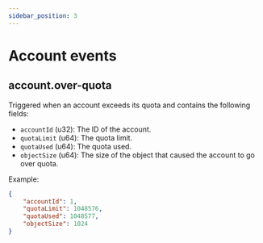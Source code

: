 ```yaml
---
sidebar_position: 3
---
```


# Account events

## account.over-quota

Triggered when an account exceeds its quota and contains the following fields:

- `accountId` (u32): The ID of the account.
- `quotaLimit` (u64): The quota limit.
- `quotaUsed` (u64): The quota used.
- `objectSize` (u64): The size of the object that caused the account to go over quota.

Example:

```json
{
    "accountId": 1,
    "quotaLimit": 1048576,
    "quotaUsed": 1048577,
    "objectSize": 1024
}
```

